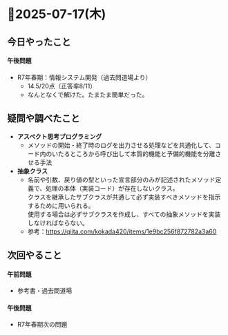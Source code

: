 # 📅2025-07-17(木)

## 今日やったこと
#### 午後問題
- R7年春期：情報システム開発（過去問道場より）
    - 14.5/20点（正答率8/11）
    - なんとなくで解けた。たまたま簡単だった。

## 疑問や調べたこと
- **アスペクト思考プログラミング**
    - メソッドの開始・終了時のログを出力させる処理などを共通化して、コード内のいたるところから呼び出して本質的機能と予備的機能を分離させる手法
- **抽象クラス**
    -   名前や引数、戻り値の型といった宣言部分のみが記述されたメソッド定義で、処理の本体（実装コード）が存在しないクラス。  
    クラスを継承したサブクラスが共通して必ず実装すべきメソッドを指示するために用いられる。  
    使用する場合は必ずサブクラスを作成し、すべての抽象メソッドを実装しなければならない。
    - 参考：https://qiita.com/kokada420/items/1e9bc256f872782a3a60
## 次回やること
#### 午前問題
- 参考書・過去問道場
#### 午後問題
- R7年春期次の問題